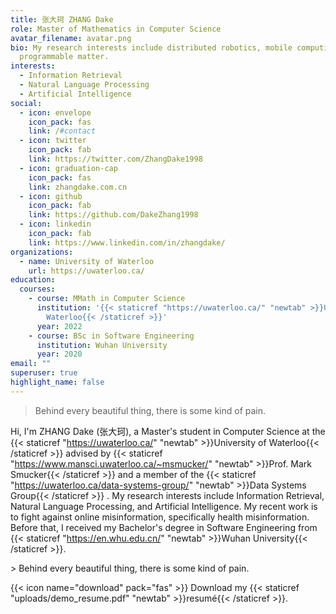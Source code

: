 ```yaml
---
title: 张大珂 ZHANG Dake
role: Master of Mathematics in Computer Science
avatar_filename: avatar.png
bio: My research interests include distributed robotics, mobile computing and
  programmable matter.
interests:
  - Information Retrieval
  - Natural Language Processing
  - Artificial Intelligence
social:
  - icon: envelope
    icon_pack: fas
    link: /#contact
  - icon: twitter
    icon_pack: fab
    link: https://twitter.com/ZhangDake1998
  - icon: graduation-cap
    icon_pack: fas
    link: zhangdake.com.cn
  - icon: github
    icon_pack: fab
    link: https://github.com/DakeZhang1998
  - icon: linkedin
    icon_pack: fab
    link: https://www.linkedin.com/in/zhangdake/
organizations:
  - name: University of Waterloo
    url: https://uwaterloo.ca/
education:
  courses:
    - course: MMath in Computer Science
      institution: '{{< staticref "https://uwaterloo.ca/" "newtab" >}}University of
        Waterloo{{< /staticref >}}'
      year: 2022
    - course: BSc in Software Engineering
      institution: Wuhan University
      year: 2020
email: ""
superuser: true
highlight_name: false
---
```

> Behind every beautiful thing, there is some kind of pain.

Hi, I'm ZHANG Dake (张大珂), a Master's student in Computer Science at the {{< staticref "https://uwaterloo.ca/" "newtab" >}}University of Waterloo{{< /staticref >}} advised by {{< staticref "https://www.mansci.uwaterloo.ca/~msmucker/" "newtab" >}}Prof. Mark Smucker{{< /staticref >}} and a member of the {{< staticref "https://uwaterloo.ca/data-systems-group/" "newtab" >}}Data Systems Group{{< /staticref >}} . My research interests include Information Retrieval, Natural Language Processing, and Artificial Intelligence. My recent work is to fight against online misinformation, specifically health misinformation. Before that, I received my Bachelor's degree in Software Engineering from {{< staticref "https://en.whu.edu.cn/" "newtab" >}}Wuhan University{{< /staticref >}}.

\> Behind every beautiful thing, there is some kind of pain.

{{< icon name="download" pack="fas" >}} Download my {{< staticref "uploads/demo_resume.pdf" "newtab" >}}resumé{{< /staticref >}}.